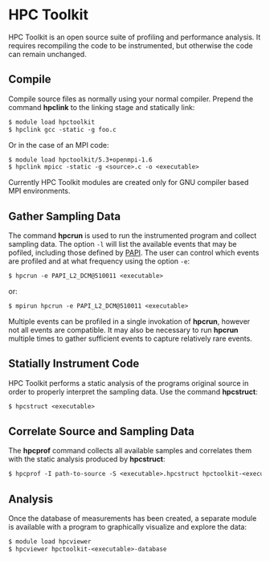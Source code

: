 # HPC Toolkit

HPC Toolkit is an open source suite of profiling and performance analysis.  It
requires recompiling the code to be instrumented, but otherwise the code can remain
unchanged.

## Compile

Compile source files as normally using your normal compiler.  Prepend the command
**hpclink** to the linking stage and statically link:

```default
$ module load hpctoolkit
$ hpclink gcc -static -g foo.c
```

Or in the case of an MPI code:

```default
$ module load hpctoolkit/5.3+openmpi-1.6
$ hpclink mpicc -static -g <source>.c -o <executable>
```

Currently HPC Toolkit modules are created only for GNU compiler based MPI environments.

## Gather Sampling Data

The command **hpcrun** is used to run the instrumented program and collect
sampling data.  The option `-l` will list the available events that may be
pofiled, including those defined by [PAPI](../papi/index.md#papi). The user can control which events
are profiled and at what frequency using the option `-e`:

```default
$ hpcrun -e PAPI_L2_DCM@510011 <executable>
```

or:

```default
$ mpirun hpcrun -e PAPI_L2_DCM@510011 <executable>
```

Multiple events can be profiled in a single invokation of **hpcrun**, however
not all events are compatible.  It may also be necessary to run **hpcrun**
multiple times to gather sufficient events to capture relatively rare events.

## Statially Instrument Code

HPC Toolkit performs a static analysis of the programs original source in order
to properly interpret the sampling data.  Use the command **hpcstruct**:

```default
$ hpcstruct <executable>
```

## Correlate Source and Sampling Data

The **hpcprof** command collects all available samples and correlates them
with the static analysis produced by **hpcstruct**:

```default
$ hpcprof -I path-to-source -S <executable>.hpcstruct hpctoolkit-<executable>-measurements
```

## Analysis

Once the database of measurements has been created, a separate module is available
with a program to graphically visualize and explore the data:

```default
$ module load hpcviewer
$ hpcviewer hpctoolkit-<executable>-database
```
